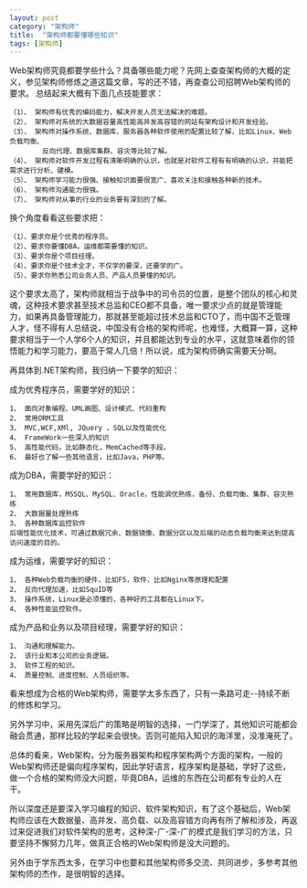 ```yaml
---
layout: post
category: "架构师"
title:  "架构师都要懂哪些知识"
tags: [架构师]
---  
```


Web架构师究竟都要学些什么？具备哪些能力呢？先网上查查架构师的大概的定义，参见架构师修炼之道这篇文章，写的还不错，再查查公司招聘Web架构师的要求。 总结起来大概有下面几点技能要求：

	（1）、 架构师有优秀的编码能力，解决开发人员无法解决的难题。
	（2）、 架构师对系统的大数据容量高性能高并发高容错的网站有架构设计和开发经验。
	（3）、 架构师对操作系统、数据库、服务器各种软件使用的配置比较了解，比如Linux、Web负载均衡、
			反向代理、数据库集群、容灾等比较了解。
	（4）、 架构师对软件开发过程有清晰明确的认识，也就是对软件工程有有明确的认识，并能把需求进行分析、建模。
	（5）、 架构师学习能力很强、接触知识面要很宽广、喜欢关注和接触各种新的技术。
	（6）、 架构师沟通能力很强。
	（7）、 架构师对从事的行业的业务要有深刻的了解。

换个角度看看这些要求把：

	（1）、要求你是个优秀的程序员。
	（2）、要求你要懂DBA，运维都需要懂的知识。
	（3）、要求你是个项目经理。
	（4）、要求你是个技术全才，不仅学的要深，还要学的广。
	（5）、要求你熟悉公司业务人员、产品人员要懂的知识。

这个要求太高了，架构师就相当于战争中的司令员的位置，是整个团队的核心和灵魂，这种技术要求甚至技术总监和CEO都不具备，唯一要求少点的就是管理能力，如果再具备管理能力，那就甚至能超过技术总监和CTO了，而中国不乏管理人才，怪不得有人总结说，中国没有合格的架构师呢，也难怪，大概算一算，这种要求相当于一个人学6个人的知识，并且都能达到专业的水平，这就意味着你的领悟能力和学习能力，要高于常人几倍！所以说，成为架构师确实需要天分啊。

再具体到.NET架构师，我归纳一下要学的知识：

成为优秀程序员，需要学好的知识：
	
	1、 面向对象编程、UML画图、设计模式、代码重构
	2、 常用ORM工具
	3、 MVC,WCF,XMl, JQuery ，SQL以及性能优化
	4、 FrameWork一些深入的知识
	5、 高性能代码，比如静态化，MemCached等手段。
	6、 最好也了解一些其他语言，比如Java，PHP等。

成为DBA，需要学好的知识：
	
	1、 常用数据库，MSSQL、MySQL、Oracle，性能调优熟练，备份、负载均衡、集群、容灾熟练
	2、 大数据量处理熟练
	3、 各种数据库监控软件
	后端性能优化技术，可通过数据冗余、数据镜像、数据分区以及后端的动态负载均衡来达到提高访问速度的目的。

成为运维，需要学好的知识：
	
	1、 各种Web负载均衡的硬件，比如F5，软件，比如Nginx等原理和配置
	2、 反向代理加速，比如SquID等
	3、 操作系统，Linux是必须懂的，各种好的工具都在Linux下。
	4、 各种性能监控软件。

成为产品和业务以及项目经理，需要学好的知识：
	
	1、 沟通和理解能力。
	2、 该行业和本公司的业务逻辑。
	3、 软件工程的知识。
	4、 质量控制、进度控制、人员组织等。

看来想成为合格的Web架构师，需要学太多东西了，只有一条路可走--持续不断的修炼和学习。

另外学习中，采用先深后广的策略是明智的选择，一门学深了，其他知识可能都会融会贯通，那样比较的学起来会很快。否则可能陷入知识的海洋里，没准淹死了。

总体的看来，Web架构，分为服务器架构和程序架构两个方面的架构，一般的Web架构师还是偏向程序架构，因此学好语言，程序架构是基础，学好了这些，做一个合格的架构师没大问题，毕竟DBA，运维的东西在公司都有专业的人在干。

所以深度还是要深入学习编程的知识、软件架构知识，有了这个基础后，Web架构师应该在大数据量、高并发、高负载、以及高容错方向再有所了解和涉及，再返过来促进我们对软件架构的思考，这种深-广-深-广的模式是我们学习的方法，只要坚持不懈努力几年，做真正合格的Web架构师是没大问题的。

另外由于学东西太多，在学习中也要和其他架构师多交流、共同进步，多参考其他架构师的杰作，是很明智的选择。